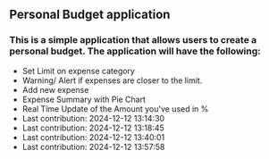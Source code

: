 ## Personal Budget application

### This is a simple application that allows users to create a personal budget. The application will have the following:

- Set Limit on expense category
- Warning/ Alert if expenses are closer to the limit.
- Add new expense
- Expense Summary with Pie Chart
- Real Time Update of the Amount you've used in %
- Last contribution: 2024-12-12 13:14:30
- Last contribution: 2024-12-12 13:18:45
- Last contribution: 2024-12-12 13:40:01
- Last contribution: 2024-12-12 13:57:58
